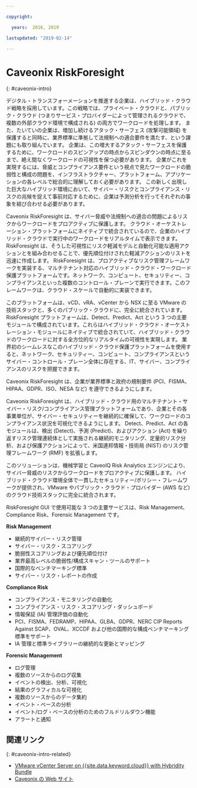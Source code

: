 ```yaml
---

copyright:

  years:  2016, 2019

lastupdated: "2019-02-14"

---
```


# Caveonix RiskForesight
{: #caveonix-intro}

デジタル・トランスフォーメーションを推進する企業は、ハイブリッド・クラウド戦略を採用しています。この戦略では、プライベート・クラウドと、パブリック・クラウド (つまりサービス・プロバイダーによって管理されるクラウドで、複数の外部クラウド環境で構成される) の両方でワークロードを処理します。 また、たいていの企業は、増加し続けるアタック・サーフェス (攻撃可能領域) を保護すると同時に、業界標準に準拠して法規制への適合要件を満たす、という課題にも取り組んでいます。 企業は、この増大するアタック・サーフェスを保護するために、ワークロードのスピンアップの時点からスピンダウンの時点に至るまで、絶え間なくワークロードの可視性を保つ必要があります。 企業がこれを実現するには、脅威とコンプライアンス要件という視点で見たワークロードの脆弱性と構成の問題を、インフラストラクチャー、プラットフォーム、アプリケーションの各レベルで総合的に理解しておく必要があります。 この新しく出現した巨大なハイブリッド環境において、サイバー・リスクとコンプライアンス・リスクの兆候を捉えて事前対応するために、企業は予測分析を行ってそれぞれの事象を結び合わせる必要があります。

Caveonix RiskForesight は、サイバー脅威や法規制への適合の問題によるリスクからワークロードをプロアクティブに保護します。 クラウド・オーケストレーション・プラットフォームにネイティブで統合されているので、企業のハイブリッド・クラウドで実行中のワークロードをリアルタイムで表示できます。 RiskForesight は、そうした可視性にリスク軽減モデルと自動化可能な適用アクションとを組み合わせることで、優先順位付けされた軽減アクションのリストを迅速に作成します。 RiskForesight は、プロアクティブなリスク管理フレームワークを実装する、マルチテナント対応のハイブリッド・クラウド・ワークロード保護プラットフォームです。ネットワーク、コンピュート、セキュリティー、コンプライアンスといった複数のコントロール・プレーンで実行できます。このフレームワークは、クラウド・スケールで自動的に実装できます。

このプラットフォームは、vCD、vRA、vCenter から NSX に至る VMware の技術スタックと、多くのパブリック・クラウドに、完全に統合されています。 RiskForesight プラットフォームは、Detect、Predict、Act という 3 つの主要モジュールで構成されています。これらはハイブリッド・クラウド・オーケストレーション・モジュールにネイティブで統合されていて、ハイブリッド・クラウドのワークロードに対する全方位的なリアルタイムの可視性を実現します。 業界初のシームレスなこのハイブリッド・クラウド保護プラットフォームを使用すると、ネットワーク、セキュリティー、コンピュート、コンプライアンスというサイバー・コントロール・プレーン全体に存在する、IT、サイバー、コンプライアンスのリスクを把握できます。

Caveonix RiskForesight は、企業が業界標準と政府の規制要件 (PCI、FISMA、HIPAA、GDPR、ISO、NESA など) を遵守できるようにします。

Caveonix RiskForesight は、ハイブリッド・クラウド用のマルチテナント・サイバー・リスク/コンプライアンス管理プラットフォームであり、企業とその各事業単位が、サイバー・セキュリティーを継続的に確保して、ワークロードのコンプライアンス状況を可視化できるようにします。 Detect、Predict、Act の各モジュールは、検出 (Detect)、予測 (Predict)、およびアクション (Act) を繰り返すリスク管理連続体として実施される継続的モニタリング、定量的リスク分析、および保護アクションによって、米国連邦情報・技術局 (NIST) のリスク管理フレームワーク (RMF) を拡張します。

このソリューションは、機械学習と CaveoIQ Risk Analytics エンジンにより、サイバー脅威のリスクからワークロードをプロアクティブに保護します。 ハイブリッド・クラウド環境全体で一貫したセキュリティー/ポリシー・フレームワークが提供され、VMware やパブリック・クラウド・プロバイダー (AWS など) のクラウド技術スタックに完全に統合されます。

RiskForesight GUI で使用可能な 3 つの主要サービスは、Risk Management、Compliance Risk、Forensic Management です。

**Risk Management**
-	継続的サイバー・リスク管理
- サイバー・リスク・スコアリング
-	脆弱性スコアリングおよび優先順位付け
-	業界最高レベルの脆弱性/構成スキャン・ツールのサポート
-	国際的なベンチマーキング標準
-	サイバー・リスク・レポートの作成

**Compliance Risk**
- コンプライアンス・モニタリングの自動化
-	コンプライアンス・リスク・スコアリング・ダッシュボード
-	情報保証 (IA) 管理評価の自動化
-	PCI、FISMA、FEDRAMP、HIPAA、GLBA、GDPR、NERC CIP Reports Against SCAP、OVAL、XCCDF および他の国際的な構成ベンチマーキング標準をサポート
-	IA 管理と標準ライブラリーの継続的な更新とマッピング

**Forensic Management**
-	ログ管理
-	複数のソースからのログ収集
-	イベントの検出、分析、可視化
-	結果のグラフィカルな可視化
-	複数のソースからのデータ集約
-	イベント・ベースの分析
-	イベント/ログ・ベースの分析のためのフルドリルダウン機能
-	アラートと通知

## 関連リンク
{: #caveonix-intro-related}

*   [VMware vCenter Server on {{site.data.keyword.cloud}} with Hybridity Bundle](/docs/services/vmwaresolutions/archiref/vcs?topic=vmware-solutions-vcs-hybridity-intro)
*   [Caveonix の Web サイト](https://www.caveonix.com/)
